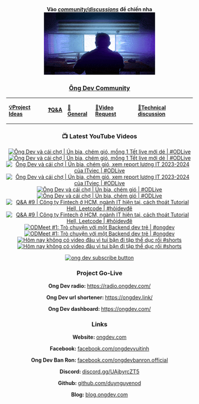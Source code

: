<div align="center">
      <b
        >Vào
        <a href="https://github.com/OngDev/community/discussions"
          ><i>community/discussions</i></a
        >
        để chiến nha</b
      >
<br/>

<a href="https://github.com/OngDev/community/discussions">
<img
    src="https://raw.githubusercontent.com/OngDev/.github/main/profile/final.gif"
  /></a>

### [Ông Dev Community](https://github.com/OngDev/community/discussions)

  <b>
    <table>
      <tr>
        <td>
          <a
            href="https://github.com/OngDev/community/discussions/categories/project-ideas"
            ><p>💡Project Ideas</p></a
          >
        </td>
        <td>
          <a
            href="https://github.com/OngDev/community/discussions/categories/q-a"
            ><p>❓Q&A</p></a
          >
        </td>
        <td>
          <a
            href="https://github.com/OngDev/community/discussions/categories/general"
            ><p>💬General</p></a
          >
        </td>
        <td>
          <a
            href="https://github.com/OngDev/community/discussions/categories/video-request"
            ><p>🎥Video Request</p></a
          >
        </td>
        <td>
          <a
            href="https://github.com/OngDev/community/discussions/categories/technical-discussion"
            ><p>🧠Technical discussion</p></a
          >
        </td>
      </tr>
    </table>
  </b>

### 📺 Latest YouTube Videos

<!-- BEGIN YOUTUBE-CARDS -->
[![Ông Dev và cái chợ | Ún bia, chém gió, mồng 1 Tết live mới dé | #ODLive](https://ytcards.demolab.com/?id=xdqnJ9E-G44&title=%C3%94ng+Dev+v%C3%A0+c%C3%A1i+ch%E1%BB%A3+%7C+%C3%9An+bia%2C+ch%C3%A9m+gi%C3%B3%2C+m%E1%BB%93ng+1+T%E1%BA%BFt+live+m%E1%BB%9Bi+d%C3%A9+%7C+%23ODLive&lang=en&timestamp=1707361813&background_color=%230d1117&title_color=%23ffffff&stats_color=%23dedede&max_title_lines=1&width=250&border_radius=5&duration=4974 "Ông Dev và cái chợ | Ún bia, chém gió, mồng 1 Tết live mới dé | #ODLive")](https://www.youtube.com/watch?v=xdqnJ9E-G44#gh-dark-mode-only)[![Ông Dev và cái chợ | Ún bia, chém gió, mồng 1 Tết live mới dé | #ODLive](https://ytcards.demolab.com/?id=xdqnJ9E-G44&title=%C3%94ng+Dev+v%C3%A0+c%C3%A1i+ch%E1%BB%A3+%7C+%C3%9An+bia%2C+ch%C3%A9m+gi%C3%B3%2C+m%E1%BB%93ng+1+T%E1%BA%BFt+live+m%E1%BB%9Bi+d%C3%A9+%7C+%23ODLive&lang=en&timestamp=1707361813&background_color=%23ffffff&title_color=%2324292f&stats_color=%2357606a&max_title_lines=1&width=250&border_radius=5&duration=4974 "Ông Dev và cái chợ | Ún bia, chém gió, mồng 1 Tết live mới dé | #ODLive")](https://www.youtube.com/watch?v=xdqnJ9E-G44#gh-light-mode-only)
[![Ông Dev và cái chợ | Ún bia, chém gió, xem report lương IT 2023-2024 của ITviec | #ODLive](https://ytcards.demolab.com/?id=MdrNIoSBPFQ&title=%C3%94ng+Dev+v%C3%A0+c%C3%A1i+ch%E1%BB%A3+%7C+%C3%9An+bia%2C+ch%C3%A9m+gi%C3%B3%2C+xem+report+l%C6%B0%C6%A1ng+IT+2023-2024+c%E1%BB%A7a+ITviec+%7C+%23ODLive&lang=en&timestamp=1703955108&background_color=%230d1117&title_color=%23ffffff&stats_color=%23dedede&max_title_lines=1&width=250&border_radius=5&duration=9896 "Ông Dev và cái chợ | Ún bia, chém gió, xem report lương IT 2023-2024 của ITviec | #ODLive")](https://www.youtube.com/watch?v=MdrNIoSBPFQ#gh-dark-mode-only)[![Ông Dev và cái chợ | Ún bia, chém gió, xem report lương IT 2023-2024 của ITviec | #ODLive](https://ytcards.demolab.com/?id=MdrNIoSBPFQ&title=%C3%94ng+Dev+v%C3%A0+c%C3%A1i+ch%E1%BB%A3+%7C+%C3%9An+bia%2C+ch%C3%A9m+gi%C3%B3%2C+xem+report+l%C6%B0%C6%A1ng+IT+2023-2024+c%E1%BB%A7a+ITviec+%7C+%23ODLive&lang=en&timestamp=1703955108&background_color=%23ffffff&title_color=%2324292f&stats_color=%2357606a&max_title_lines=1&width=250&border_radius=5&duration=9896 "Ông Dev và cái chợ | Ún bia, chém gió, xem report lương IT 2023-2024 của ITviec | #ODLive")](https://www.youtube.com/watch?v=MdrNIoSBPFQ#gh-light-mode-only)
[![Ông Dev và cái chợ | Ún bia, chém gió | #ODLive](https://ytcards.demolab.com/?id=4D-zOB2ogmo&title=%C3%94ng+Dev+v%C3%A0+c%C3%A1i+ch%E1%BB%A3+%7C+%C3%9An+bia%2C+ch%C3%A9m+gi%C3%B3+%7C+%23ODLive&lang=en&timestamp=1703347940&background_color=%230d1117&title_color=%23ffffff&stats_color=%23dedede&max_title_lines=1&width=250&border_radius=5&duration=7597 "Ông Dev và cái chợ | Ún bia, chém gió | #ODLive")](https://www.youtube.com/watch?v=4D-zOB2ogmo#gh-dark-mode-only)[![Ông Dev và cái chợ | Ún bia, chém gió | #ODLive](https://ytcards.demolab.com/?id=4D-zOB2ogmo&title=%C3%94ng+Dev+v%C3%A0+c%C3%A1i+ch%E1%BB%A3+%7C+%C3%9An+bia%2C+ch%C3%A9m+gi%C3%B3+%7C+%23ODLive&lang=en&timestamp=1703347940&background_color=%23ffffff&title_color=%2324292f&stats_color=%2357606a&max_title_lines=1&width=250&border_radius=5&duration=7597 "Ông Dev và cái chợ | Ún bia, chém gió | #ODLive")](https://www.youtube.com/watch?v=4D-zOB2ogmo#gh-light-mode-only)
[![Q&A #9 | Công ty Fintech ở HCM, ngành IT hiện tại, cách thoát Tutorial Hell, Leetcode | #hỏidevđê](https://ytcards.demolab.com/?id=yUYNQfE3gZE&title=Q%26A+%239+%7C+C%C3%B4ng+ty+Fintech+%E1%BB%9F+HCM%2C+ng%C3%A0nh+IT+hi%E1%BB%87n+t%E1%BA%A1i%2C+c%C3%A1ch+tho%C3%A1t+Tutorial+Hell%2C+Leetcode+%7C+%23h%E1%BB%8Fidev%C4%91%C3%AA&lang=en&timestamp=1697895965&background_color=%230d1117&title_color=%23ffffff&stats_color=%23dedede&max_title_lines=1&width=250&border_radius=5&duration=1021 "Q&A #9 | Công ty Fintech ở HCM, ngành IT hiện tại, cách thoát Tutorial Hell, Leetcode | #hỏidevđê")](https://www.youtube.com/watch?v=yUYNQfE3gZE#gh-dark-mode-only)[![Q&A #9 | Công ty Fintech ở HCM, ngành IT hiện tại, cách thoát Tutorial Hell, Leetcode | #hỏidevđê](https://ytcards.demolab.com/?id=yUYNQfE3gZE&title=Q%26A+%239+%7C+C%C3%B4ng+ty+Fintech+%E1%BB%9F+HCM%2C+ng%C3%A0nh+IT+hi%E1%BB%87n+t%E1%BA%A1i%2C+c%C3%A1ch+tho%C3%A1t+Tutorial+Hell%2C+Leetcode+%7C+%23h%E1%BB%8Fidev%C4%91%C3%AA&lang=en&timestamp=1697895965&background_color=%23ffffff&title_color=%2324292f&stats_color=%2357606a&max_title_lines=1&width=250&border_radius=5&duration=1021 "Q&A #9 | Công ty Fintech ở HCM, ngành IT hiện tại, cách thoát Tutorial Hell, Leetcode | #hỏidevđê")](https://www.youtube.com/watch?v=yUYNQfE3gZE#gh-light-mode-only)
[![ODMeet #1: Trò chuyện với một Backend dev trẻ | #ongdev](https://ytcards.demolab.com/?id=_uzG6a7DYKk&title=ODMeet+%231%3A+Tr%C3%B2+chuy%E1%BB%87n+v%E1%BB%9Bi+m%E1%BB%99t+Backend+dev+tr%E1%BA%BB+%7C+%23ongdev&lang=en&timestamp=1696682703&background_color=%230d1117&title_color=%23ffffff&stats_color=%23dedede&max_title_lines=1&width=250&border_radius=5&duration=3155 "ODMeet #1: Trò chuyện với một Backend dev trẻ | #ongdev")](https://www.youtube.com/watch?v=_uzG6a7DYKk#gh-dark-mode-only)[![ODMeet #1: Trò chuyện với một Backend dev trẻ | #ongdev](https://ytcards.demolab.com/?id=_uzG6a7DYKk&title=ODMeet+%231%3A+Tr%C3%B2+chuy%E1%BB%87n+v%E1%BB%9Bi+m%E1%BB%99t+Backend+dev+tr%E1%BA%BB+%7C+%23ongdev&lang=en&timestamp=1696682703&background_color=%23ffffff&title_color=%2324292f&stats_color=%2357606a&max_title_lines=1&width=250&border_radius=5&duration=3155 "ODMeet #1: Trò chuyện với một Backend dev trẻ | #ongdev")](https://www.youtube.com/watch?v=_uzG6a7DYKk#gh-light-mode-only)
[![Hôm nay không có video đâu vì tui bận đi tập thể dục rồi #shorts](https://ytcards.demolab.com/?id=4dDiq-w5BI0&title=H%C3%B4m+nay+kh%C3%B4ng+c%C3%B3+video+%C4%91%C3%A2u+v%C3%AC+tui+b%E1%BA%ADn+%C4%91i+t%E1%BA%ADp+th%E1%BB%83+d%E1%BB%A5c+r%E1%BB%93i+%23shorts&lang=en&timestamp=1694869203&background_color=%230d1117&title_color=%23ffffff&stats_color=%23dedede&max_title_lines=1&width=250&border_radius=5&duration=57 "Hôm nay không có video đâu vì tui bận đi tập thể dục rồi #shorts")](https://www.youtube.com/watch?v=4dDiq-w5BI0#gh-dark-mode-only)[![Hôm nay không có video đâu vì tui bận đi tập thể dục rồi #shorts](https://ytcards.demolab.com/?id=4dDiq-w5BI0&title=H%C3%B4m+nay+kh%C3%B4ng+c%C3%B3+video+%C4%91%C3%A2u+v%C3%AC+tui+b%E1%BA%ADn+%C4%91i+t%E1%BA%ADp+th%E1%BB%83+d%E1%BB%A5c+r%E1%BB%93i+%23shorts&lang=en&timestamp=1694869203&background_color=%23ffffff&title_color=%2324292f&stats_color=%2357606a&max_title_lines=1&width=250&border_radius=5&duration=57 "Hôm nay không có video đâu vì tui bận đi tập thể dục rồi #shorts")](https://www.youtube.com/watch?v=4dDiq-w5BI0#gh-light-mode-only)
<!-- END YOUTUBE-CARDS -->

[![ong dev subscribe button](https://raw.githubusercontent.com/thuanOwa/img/master/youtube.gif)](https://www.youtube.com/@ongdev?sub_confirmation=1)

### Project Go-Live

<strong>Ong Dev radio: </strong><a href="radio.ongdev.com/">https://radio.ongdev.com/</a>

<strong>Ong Dev url shortener: </strong><a href="ongdev.link/">https://ongdev.link/</a>

<strong>Ong Dev dashboard: </strong><a href="ongdev.com/">https://ongdev.com/</a>

### Links

<strong>Website: </strong><a href="https://ongdev.com">ongdev.com</a>

<strong>Facebook: </strong><a href="https://www.facebook.com/ongdevvuitinh">facebook.com/ongdevvuitinh</a>

<strong>Ong Dev Ban Ron: </strong><a href="https://www.facebook.com/ongdevbanron.official">facebook.com/ongdevbanron.official</a>

<strong>Discord: </strong><a href="https://discord.gg/UAjbyrcZT5">discord.gg/UAjbyrcZT5</a>

<strong>Github: </strong><a href="https://github.com/duynguyenod">github.com/duynguyenod</a>

<strong>Blog: </strong><a href="https://blog.ongdev.com">blog.ongdev.com</a>

</div>

